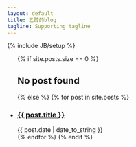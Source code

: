 ```yaml
---
layout: default
title: 乙醇的blog
tagline: Supporting tagline
---
```

{% include JB/setup %}

<ul class="post-list">
  {% if site.posts.size == 0 %}
    <h2>No post found</h2>
  {% else %}
    {% for post in site.posts %}
      <li>
        <h3>
          <a href="{{ site.baseurl }}{{ post.url }}">{{ post.title }}</a>
        </h3>
        <span>
          {{ post.date | date_to_string }}
        </span>
      </li>
    {% endfor %}
  {% endif %}
</ul>


